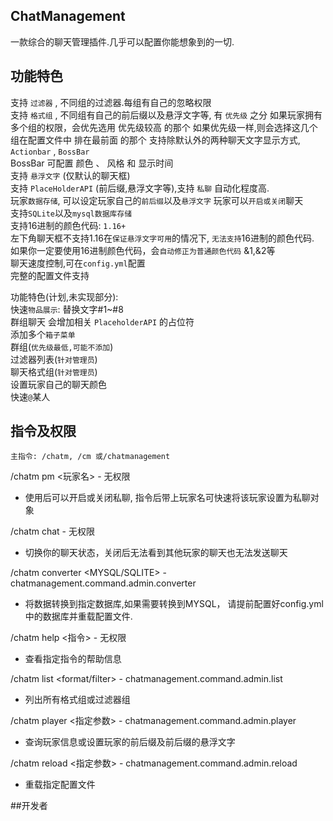 ## ChatManagement
一款综合的聊天管理插件.几乎可以配置你能想象到的一切.

## 功能特色
支持 `过滤器` , 不同组的过滤器.每组有自己的忽略权限   
支持 `格式组` , 不同组有自己的前后缀以及悬浮文字等, 有 `优先级` 之分
如果玩家拥有多个组的权限，会优先选用 优先级较高 的那个
如果优先级一样,则会选择这几个组在配置文件中 排在最前面 的那个
支持除默认外的两种聊天文字显示方式, `Actionbar` , `BossBar`       
BossBar 可配置 颜色 、 风格 和 显示时间      
支持 `悬浮文字` (仅默认的聊天框)     
支持 `PlaceHolderAPI` (前后缀,悬浮文字等),支持 `私聊` 自动化程度高.     
玩家`数据存储`, 可以设定玩家自己的`前后缀`以及`悬浮文字`
玩家可以`开启或关闭`聊天         
支持`SQLite`以及`mysql数据库存储`     
支持16进制的颜色代码: `1.16+`         
左下角聊天框不支持1.16在`保证悬浮文字可用`的情况下, `无法支持`16进制的颜色代码.         
如果你一定要使用16进制颜色代码，会`自动修正为普通颜色代码` &1,&2等     
聊天速度控制,可在`config.yml`配置     
完整的配置文件支持

功能特色(计划,未实现部分):     
快速`物品展示`: 替换文字#1~#8     
群组聊天         会增加相关 `PlaceholderAPI` 的占位符     
添加多个`箱子菜单`         
群组(`优先级最低,可能不添加`)        
过滤器列表(`针对管理员`)        
聊天格式组(`针对管理员`)   
设置玩家自己的聊天颜色     
快速`@`某人

## 指令及权限
`主指令: /chatm, /cm 或/chatmanagement`

/chatm pm <玩家名> - 无权限
* 使用后可以开启或关闭私聊,  指令后带上玩家名可快速将该玩家设置为私聊对象

/chatm chat - 无权限
* 切换你的聊天状态，关闭后无法看到其他玩家的聊天也无法发送聊天

/chatm converter <MYSQL/SQLITE> - chatmanagement.command.admin.converter
* 将数据转换到指定数据库,如果需要转换到MYSQL， 请提前配置好config.yml中的数据库并重载配置文件.

/chatm help <指令> - 无权限
* 查看指定指令的帮助信息

/chatm list <format/filter> - chatmanagement.command.admin.list
* 列出所有格式组或过滤器组

/chatm player <指定参数> - chatmanagement.command.admin.player
* 查询玩家信息或设置玩家的前后缀及前后缀的悬浮文字

/chatm reload <指定参数> - chatmanagement.command.admin.reload
* 重载指定配置文件

##开发者
